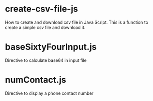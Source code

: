 # create-csv-file-js
How to create and download csv file in Java Script. This is a function to create a simple csv file and download it.

# baseSixtyFourInput.js
Directive to calculate base64 in input file 

# numContact.js
Directive to display a phone contact number